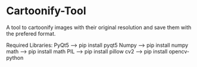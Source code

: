 # Cartoonify-Tool
A tool to cartoonify images with their original resolution and save them with the prefered format.

Required Libraries:
PyQt5 --> pip install pyqt5
Numpy --> pip install numpy
math --> pip install math
PIL --> pip install pillow
cv2 --> pip install opencv-python



